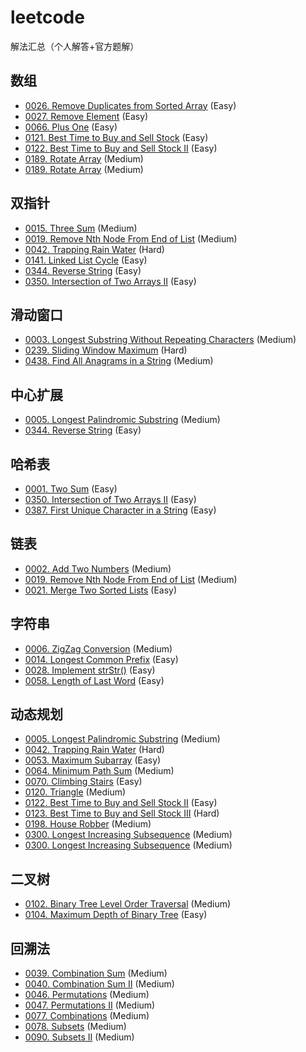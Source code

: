 # leetcode

解法汇总（个人解答+官方题解）

## 数组

- [0026. Remove Duplicates from Sorted Array](src/main/java/com/sumkor/array/_0026_remove/Solution.java) (Easy)
- [0027. Remove Element](src/main/java/com/sumkor/array/_0027_remove/Solution02.java) (Easy)
- [0066. Plus One](src/main/java/com/sumkor/array/_0066_plusone/Solution.java) (Easy)
- [0121. Best Time to Buy and Sell Stock](src/main/java/com/sumkor/array/_0121_stock/Solution.java) (Easy)
- [0122. Best Time to Buy and Sell Stock II](src/main/java/com/sumkor/array/_0122_stock/Solution.java) (Easy)
- [0189. Rotate Array](src/main/java/com/sumkor/array/_0189_rotate/Solution02.java) (Medium)
- [0189. Rotate Array](src/main/java/com/sumkor/array/_0189_rotate/Solution03.java) (Medium)

## 双指针

- [0015. Three Sum](src/main/java/com/sumkor/array/_0015_threesum/Solution03.java) (Medium)
- [0019. Remove Nth Node From End of List](src/main/java/com/sumkor/linked/_0019_removefromend/Solution02.java) (Medium)
- [0042. Trapping Rain Water](src/main/java/com/sumkor/array/_0042_rainwater/Solution03.java) (Hard)
- [0141. Linked List Cycle](src/main/java/com/sumkor/linked/_0141_hascycle/Solution.java) (Easy)
- [0344. Reverse String](src/main/java/com/sumkor/string/_0344_reverse/Solution.java) (Easy)
- [0350. Intersection of Two Arrays II](src/main/java/com/sumkor/array/_0350_intersect/Solution02.java) (Easy)

## 滑动窗口

- [0003. Longest Substring Without Repeating Characters](src/main/java/com/sumkor/string/_0003_lengthoflongestsubstring/Solution02.java) (Medium)
- [0239. Sliding Window Maximum](src/main/java/com/sumkor/array/_0239_window/Solution02.java) (Hard)
- [0438. Find All Anagrams in a String](src/main/java/com/sumkor/string/_0438_findanagrams/Solution.java) (Medium)

## 中心扩展

- [0005. Longest Palindromic Substring](src/main/java/com/sumkor/string/_0005_longestpalindrome/Solution02.java) (Medium)
- [0344. Reverse String](src/main/java/com/sumkor/string/_0344_reverse/Solution.java) (Easy)

## 哈希表

- [0001. Two Sum](src/main/java/com/sumkor/array/_0001_twosum/Solution02.java) (Easy)
- [0350. Intersection of Two Arrays II](src/main/java/com/sumkor/array/_0350_intersect/Solution01.java) (Easy)
- [0387. First Unique Character in a String](src/main/java/com/sumkor/string/_0387_firstuniqe/Solution.java) (Easy)

## 链表

- [0002. Add Two Numbers](src/main/java/com/sumkor/linked/_0002_addtwonumbers/Solution.java) (Medium)
- [0019. Remove Nth Node From End of List](src/main/java/com/sumkor/linked/_0019_removefromend/Solution.java) (Medium)
- [0021. Merge Two Sorted Lists](src/main/java/com/sumkor/linked/_0021_mergetwolists/Solution.java) (Easy)

## 字符串

- [0006. ZigZag Conversion](src/main/java/com/sumkor/string/_0006_zconvert/Solution02.java) (Medium)
- [0014. Longest Common Prefix](src/main/java/com/sumkor/string/_0014_longestcommonprefix/Solution.java) (Easy)
- [0028. Implement strStr()](src/main/java/com/sumkor/string/_0028_strstr/Solution03.java) (Easy)
- [0058. Length of Last Word](src/main/java/com/sumkor/string/_0058_lengthoflastword/Solution.java) (Easy)

## 动态规划

- [0005. Longest Palindromic Substring](src/main/java/com/sumkor/string/_0005_longestpalindrome/Solution03.java) (Medium)
- [0042. Trapping Rain Water](src/main/java/com/sumkor/array/_0042_rainwater/Solution02.java) (Hard)
- [0053. Maximum Subarray](src/main/java/com/sumkor/dp/_0053_maxsubarray/Solution.java) (Easy)
- [0064. Minimum Path Sum](src/main/java/com/sumkor/dp/_0064_minpath/Solution03.java) (Medium)
- [0070. Climbing Stairs](src/main/java/com/sumkor/dp/_0070_climbstairs/Solution.java) (Easy)
- [0120. Triangle](src/main/java/com/sumkor/dp/_0120_triangle/Solution03.java) (Medium)
- [0122. Best Time to Buy and Sell Stock II](src/main/java/com/sumkor/array/_0122_stock/Solution02.java) (Easy)
- [0123. Best Time to Buy and Sell Stock III](src/main/java/com/sumkor/array/_0123_stock/Solution.java) (Hard)
- [0198. House Robber](src/main/java/com/sumkor/dp/_0198_robhouse/Solution.java) (Medium)
- [0300. Longest Increasing Subsequence](src/main/java/com/sumkor/dp/_0300_longestincreasingsubseq/Solution03.java) (Medium)
- [0300. Longest Increasing Subsequence](src/main/java/com/sumkor/dp/_0300_longestincreasingsubseq/Solution04.java) (Medium)

## 二叉树

- [0102. Binary Tree Level Order Traversal](src/main/java/com/sumkor/tree/_0102_levelorder/Solution.java) (Medium)
- [0104. Maximum Depth of Binary Tree](src/main/java/com/sumkor/tree/_0104_maxdepth/Solution.java) (Easy)

## 回溯法

- [0039. Combination Sum](src/main/java/com/sumkor/backtrack/_0039_combinationsum/Solution02.java) (Medium)
- [0040. Combination Sum II](src/main/java/com/sumkor/backtrack/_0040_combinationsum/Solution.java) (Medium)
- [0046. Permutations](src/main/java/com/sumkor/backtrack/_0046_permute/Solution02.java) (Medium)
- [0047. Permutations II](src/main/java/com/sumkor/backtrack/_0047_permute/Solution03.java) (Medium)
- [0077. Combinations](src/main/java/com/sumkor/backtrack/_0077_combine/Solution02.java) (Medium)
- [0078. Subsets](src/main/java/com/sumkor/backtrack/_0078_subsets/Solution.java) (Medium)
- [0090. Subsets II](src/main/java/com/sumkor/backtrack/_0090_subsets/Solution.java) (Medium)
